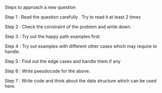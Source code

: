 Steps to approach a new question 

Step 1 : Read the question carefully . Try to read it at 
least 2 times

Step 2 : Check the constraint of the problem and write down.

Step 3 : Try out the happy path examples first.

Step 4 : Try out examples with different other cases which may require to handle.

Step 5 : Find out the edge cases and handle them if any 

Step 6 : Write pseudocode for the above.

Step 7 : Write code and think about the data structure which can be used here.
